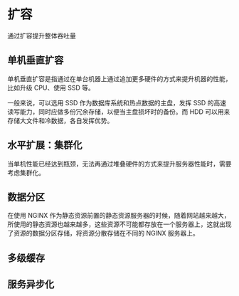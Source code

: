 # 扩容

通过扩容提升整体吞吐量

## 单机垂直扩容

单机垂直扩容是指通过在单台机器上通过追加更多硬件的方式来提升机器的性能，比如升级 CPU、使用 SSD 等。

一般来说，可以选用 SSD 作为数据库系统和热点数据的主盘，发挥 SSD 的高速读写能力，同时应做多份冗余存储，以便当主盘损坏时的备份。而 HDD 可以用来存储大文件和冷数据，各自发挥优势。

## 水平扩展：集群化

当单机性能已经达到瓶颈，无法再通过堆叠硬件的方式来提升服务器性能时，需要考虑集群化。

## 数据分区

在使用 NGINX 作为静态资源前置的静态资源服务器的时候，随着网站越来越大，所使用的静态资源也越来越多，这些资源不可能都存放在一个服务器上，这就出现了资源的数据分区存储，将资源分散存储在不同的 NGINX 服务器上。

## 多级缓存


## 服务异步化
